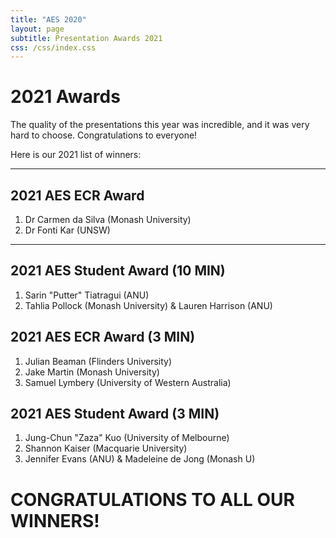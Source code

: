 ```yaml
---
title: "AES 2020"
layout: page
subtitle: Presentation Awards 2021
css: /css/index.css
---
```

  
# 2021 Awards

The quality of the presentations this year was incredible, and it was very hard to choose. Congratulations to everyone!  

Here is our 2021 list of winners:

****

## 2021 AES ECR Award 

1. Dr Carmen da Silva (Monash University)
2. Dr Fonti Kar (UNSW)

****

## 2021 AES Student Award (10 MIN)

1. Sarin "Putter" Tiatragui (ANU)
2. Tahlia Pollock (Monash University) & Lauren Harrison (ANU)

## 2021 AES ECR Award (3 MIN)

1. Julian Beaman (Flinders University)
2. Jake Martin (Monash University)
3. Samuel Lymbery (University of Western Australia)

## 2021 AES Student Award (3 MIN)

1. Jung-Chun "Zaza" Kuo (University of Melbourne)
2. Shannon Kaiser (Macquarie University)
3. Jennifer Evans (ANU) & Madeleine de Jong (Monash U)

# **CONGRATULATIONS TO ALL OUR WINNERS!**



